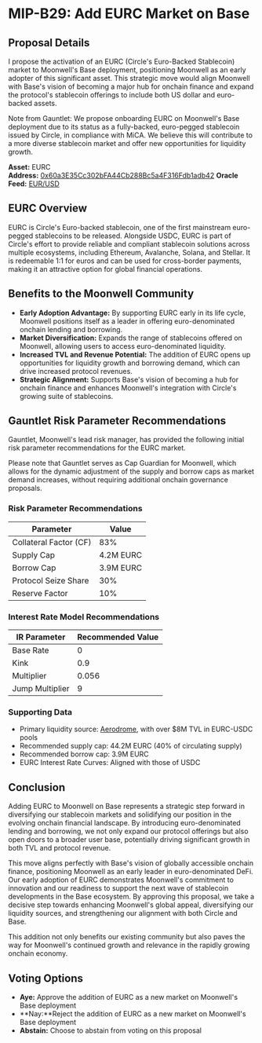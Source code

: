 # MIP-B29: Add EURC Market on Base

## Proposal Details

I propose the activation of an EURC (Circle's Euro-Backed Stablecoin) market to Moonwell's Base deployment, positioning Moonwell as an early adopter of this significant asset. This strategic move would align Moonwell with Base's vision of becoming a major hub for onchain finance and expand the protocol's stablecoin offerings to include both US dollar and euro-backed assets.

Note from Gauntlet: We propose onboarding EURC on Moonwell's Base deployment due to its status as a fully-backed, euro-pegged stablecoin issued by Circle, in compliance with MiCA. We believe this will contribute to a more diverse stablecoin market and offer new opportunities for liquidity growth.

**Asset:** EURC  
**Address:** [0x60a3E35Cc302bFA44Cb288Bc5a4F316Fdb1adb42](https://basescan.org/address/0x60a3e35cc302bfa44cb288bc5a4f316fdb1adb42)
**Oracle Feed:** [EUR/USD](https://basescan.org/address/0xdae398520e2b67cd3f27aef9cf14d93d927f8250)

## EURC Overview

EURC is Circle's Euro-backed stablecoin, one of the first mainstream euro-pegged stablecoins to be released. Alongside USDC, EURC is part of Circle's effort to provide reliable and compliant stablecoin solutions across multiple ecosystems, including Ethereum, Avalanche, Solana, and Stellar. It is redeemable 1:1 for euros and can be used for cross-border payments, making it an attractive option for global financial operations.

## Benefits to the Moonwell Community

- **Early Adoption Advantage:** By supporting EURC early in its life cycle, Moonwell positions itself as a leader in offering euro-denominated onchain lending and borrowing.
- **Market Diversification:** Expands the range of stablecoins offered on Moonwell, allowing users to access euro-denominated liquidity.
- **Increased TVL and Revenue Potential:** The addition of EURC opens up opportunities for liquidity growth and borrowing demand, which can drive increased protocol revenues.
- **Strategic Alignment:** Supports Base's vision of becoming a hub for onchain finance and enhances Moonwell's integration with Circle's growing suite of stablecoins.

## Gauntlet Risk Parameter Recommendations

Gauntlet, Moonwell's lead risk manager, has provided the following initial risk parameter recommendations for the EURC market.

Please note that Gauntlet serves as Cap Guardian for Moonwell, which allows for the dynamic adjustment of the supply and borrow caps as market demand increases, without requiring additional onchain governance proposals.

### Risk Parameter Recommendations

| **Parameter**             | **Value**       |
|---------------------------|-----------------|
| Collateral Factor (CF)     | 83%             |
| Supply Cap                 | 4.2M EURC       |
| Borrow Cap                 | 3.9M EURC       |
| Protocol Seize Share       | 30%             |
| Reserve Factor             | 10%             |

### Interest Rate Model Recommendations

| **IR Parameter**           | **Recommended Value** |
|----------------------------|-----------------------|
| Base Rate                  | 0                     |
| Kink                       | 0.9                   |
| Multiplier                 | 0.056                 |
| Jump Multiplier            | 9

### Supporting Data 
- Primary liquidity source: [Aerodrome](https://aerodrome.finance), with over $8M TVL in EURC-USDC pools 
- Recommended supply cap: 44.2M EURC (40% of circulating supply)
- Recommended borrow cap: 3.9M EURC 
- EURC Interest Rate Curves: Aligned with those of USDC

## Conclusion 

Adding EURC to Moonwell on Base represents a strategic step forward in diversifying our stablecoin markets and solidifying our position in the evolving onchain financial landscape. By introducing euro-denominated lending and borrowing, we not only expand our protocol offerings but also open doors to a broader user base, potentially driving significant growth in both TVL and protocol revenue.

This move aligns perfectly with Base's vision of globally accessible onchain finance, positioning Moonwell as an early leader in euro-denominated DeFi. Our early adoption of EURC demonstrates Moonwell's commitment to innovation and our readiness to support the next wave of stablecoin developments in the Base ecosystem.
By approving this proposal, we take a decisive step towards enhancing Moonwell's global appeal, diversifying our liquidity sources, and strengthening our alignment with both Circle and Base. 

This addition not only benefits our existing community but also paves the way for Moonwell's continued growth and relevance in the rapidly growing onchain economy.

## Voting Options 
- **Aye:** Approve the addition of EURC as a new market on Moonwell's Base deployment 
- **Nay:**Reject the addition of EURC as a new market on Moonwell's Base deployment 
- **Abstain:** Choose to abstain from voting on this proposal
